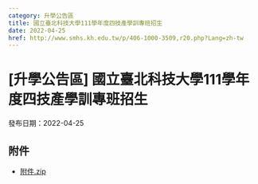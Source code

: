 ```yaml
---
category: 升學公告區
title: 國立臺北科技大學111學年度四技產學訓專班招生
date: 2022-04-25
href: http://www.smhs.kh.edu.tw/p/406-1000-3509,r20.php?Lang=zh-tw
---
```


# [升學公告區] 國立臺北科技大學111學年度四技產學訓專班招生

發布日期：2022-04-25



## 附件

- [附件.zip](https://www.smhs.kh.edu.tw/app/index.php?Action=downloadfile&file=WVhSMFlXTm9MekUzTDNCMFlWOHpNamMyWHprek56SXlNREZmTlRZd09USXVlbWx3&fname=DGGGROTSYWQO41XX50LKSWHGRK30OOLKDGUWTSKK4125MLVWKPROVTPOUSSSPKPO)
